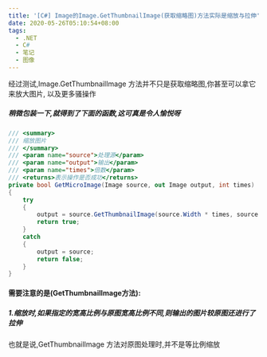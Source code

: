 ```yaml
---
title: '[C#] Image的Image.GetThumbnailImage(获取缩略图)方法实际是缩放与拉伸'
date: 2020-05-26T05:10:54+08:00
tags:
  - .NET
  - C#
  - 笔记
  - 图像
---
```


经过测试,Image.GetThumbnailImage 方法并不只是获取缩略图,你甚至可以拿它来放大图片, 以及更多骚操作

<!--more-->

##### 稍微包装一下,就得到了下面的函数,这可真是令人愉悦呀

```csharp
/// <summary>
/// 缩放图片
/// </summary>
/// <param name="source">处理源</param>
/// <param name="output">输出</param>
/// <param name="times">倍数</param>
/// <returns>表示操作是否成功</returns>
private bool GetMicroImage(Image source, out Image output, int times)
{
    try
    {
        output = source.GetThumbnailImage(source.Width * times, source.Height * times , () => false, IntPtr.Zero);
        return true;
    }
    catch
    {
        output = source;
        return false;
    }
}

```
#### 需要注意的是(GetThumbnailImage方法):
##### 1.缩放时,如果指定的宽高比例与原图宽高比例不同,则输出的图片较原图还进行了拉伸
也就是说,GetThumbnailImage 方法对原图处理时,并不是等比例缩放